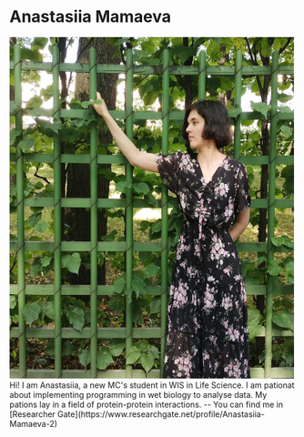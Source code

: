 # Anastasiia Mamaeva
<img src="./dnF-fvolsxs.jpg"  style="width:500px;height:600px;"/>
Hi! I am Anastasiia, a new MC's student in WIS in Life Science. I am pationat about implementing programming in wet biology to analyse data.
My pations lay in a field of protein-protein interactions.
--
You can find me in [Researcher Gate](https://www.researchgate.net/profile/Anastasiia-Mamaeva-2)
